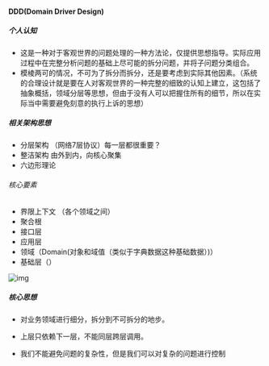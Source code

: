 #### DDD(Domain Driver Design)

##### 个人认知

* 这是一种对于客观世界的问题处理的一种方法论，仅提供思想指导。实际应用过程中在完整分析问题的基础上尽可能的拆分问题，并将子问题分类组合。
* 模棱两可的情况，不可为了拆分而拆分，还是要考虑到实际其他因素。（系统的合理设计就是要在人对客观世界的一种完整的细致的认知上建立，这包括了抽象概括，领域分层等思想，但由于没有人可以把握住所有的细节，所以在实际当中需要避免刻意的执行上诉的思想）

##### 相关架构思想

* 分层架构 （网络7层协议）每一层都很重要？  
* 整洁架构  由外到内，向核心聚集
* 六边形理论 

###### 核心要素

* 界限上下文 （各个领域之间）
* 聚合根
* 接口层
* 应用层
* 领域（Domain(对象和域值（类似于字典数据这种基础数据）)）
* 基础层（）

![img](https://user-gold-cdn.xitu.io/2020/2/17/17051d0c6c4677c2?imageslim)

##### 核心思想

* 对业务领域进行细分，拆分到不可拆分的地步。
* 上层只依赖下一层，不能同层跨层调用。



* 我们不能避免问题的复杂性，但是我们可以对复杂的问题进行控制